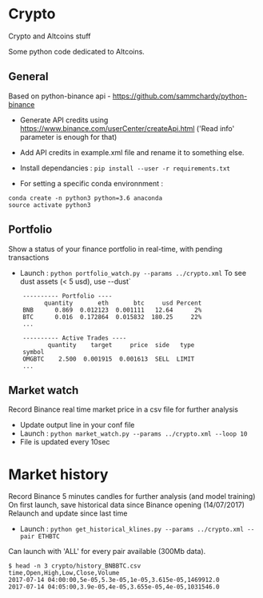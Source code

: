 # Crypto
Crypto and Altcoins stuff

Some python code dedicated to Altcoins.

## General

Based on python-binance api - https://github.com/sammchardy/python-binance

- Generate API credits using https://www.binance.com/userCenter/createApi.html
('Read info' parameter is enough for that)
- Add API credits in example.xml file and rename it to something else.
- Install dependancies :
`pip install --user -r requirements.txt`

- For setting a specific conda environnment :
```
conda create -n python3 python=3.6 anaconda
source activate python3
```

## Portfolio

Show a status of your finance portfolio in real-time, with pending transactions

- Launch : `python portfolio_watch.py --params ../crypto.xml`
To see dust assets (< 5 usd), use --dust`

```
    ---------- Portfolio ----
          quantity       eth       btc     usd Percent
    BNB      0.869  0.012123  0.001111   12.64      2%
    BTC      0.016  0.172864  0.015832  180.25     22%
    ...

    ---------- Active Trades ----
           quantity    target     price  side   type
    symbol
    OMGBTC    2.500  0.001915  0.001613  SELL  LIMIT
    ...

```

## Market watch

Record Binance real time market price in a csv file for further analysis

- Update output line in your conf file
- Launch : `python market_watch.py --params ../crypto.xml --loop 10`
- File is updated every 10sec

# Market history

Record Binance 5 minutes candles for further analysis (and model training)
On first launch, save historical data since Binance opening (14/07/2017)
Relaunch and update since last time

- Launch : `python get_historical_klines.py --params ../crypto.xml --pair ETHBTC`

Can launch with 'ALL' for every pair available (300Mb data).

```
$ head -n 3 crypto/history_BNBBTC.csv
time,Open,High,Low,Close,Volume
2017-07-14 04:00:00,5e-05,5.3e-05,1e-05,3.615e-05,1469912.0
2017-07-14 04:05:00,3.9e-05,4e-05,3.655e-05,4e-05,1031546.0
```

